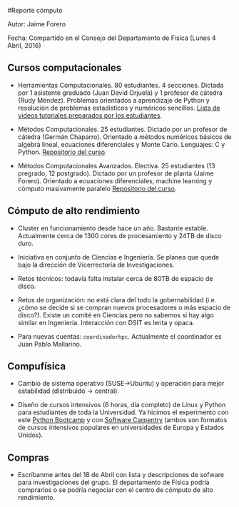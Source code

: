 
#Reporte cómputo

Autor: Jaime Forero

Fecha: Compartido en el Consejo del Departamento de Física (Lunes 4 Abril, 2016)

## Cursos computacionales 

* Herramientas Computacionales. 80 estudiantes. 4
  secciones. Dictada por 1 asistente graduado (Juan David Orjuela) y 1
  profesor de cátedra (Rudy Méndez). Problemas orientados a
  aprendizaje de Python y resolución de problemas estadísticos y
  numéricos sencillos. [Lista de videos tutoriales
  preparados por los estudiantes](https://www.youtube.com/playlist?list=PLHQtzvthdVM_MGC9dPFKe4hPAwBd_7RJ3).

* Métodos Computacionales. 25 estudiantes. Dictado por un profesor de cátedra (Germán
  Chaparro). Orientado a métodos numéricos básicos de algebra lineal,
  ecuaciones diferenciales y Monte Carlo. Lenguajes: C y Python. [Repositorio del
  curso](https://github.com/ComputoCienciasUniandes/MetodosComputacionales).

* Métodos Computacionales Avanzados. Electiva. 25 estudiantes (13
  pregrado, 12 postgrado). Dictado por un profesor de planta (Jaime
  Forero). Orientado a ecuaciones diferenciales, machine learning y
  cómputo masivamente paralelo [Repositorio del
  curso](https://github.com/ComputoCienciasUniandes/MetodosComputacionalesAvanzados). 

## Cómputo de alto rendimiento

* Cluster en funcionamiento desde hace un año. Bastante
  estable. Actualmente cerca de 1300 cores de procesamiento y 24TB de
  disco duro.

* Iniciativa en conjunto de Ciencias e Ingeniería. Se planea que quede
  bajo la dirección de Vicerrectoría de Investigaciones. 

* Retos técnicos: todavía falta instalar cerca de 80TB de espacio de disco.

* Retos de organización: no está clara del todo la gobernabilidad
  (i.e. ¿cómo se decide si se compran nuevos procesadores o más
  espacio de disco?). Existe un comité en Ciencias pero no sabemos si
  hay algo similar en Ingeniería. Interacción con DSIT es lenta y
  opaca. 

* Para nuevas cuentas: ```coordinadorhpc```. Actualmente el
  coordinador es Juan Pablo Mallarino.

## Compufísica 

* Cambio de sistema operativo (SUSE->Ubuntu) y operación para mejor estabilidad
  (distribuido -> central). 

* Diseño de cursos intensivos (6 horas, día completo) de Linux y
  Python para estudiantes de toda la Universidad. Ya hicimos el
  experimento con este [Python
  Bootcamp](https://github.com/ComputoCienciasUniandes/python-bootcamp)
  y con [Software
  Carpentry](https://github.com/ComputoCienciasUniandes/SoftwareCarpentry)
  (ambos son formatos de cursos intensivos populares en universidades
  de Europa y Estados Unidos).

## Compras

* Escríbanme antes del 18 de Abril con lista y descripciones de
  sofware para investigaciones del grupo.  El departamento de Física
  podría comprarlos o se podría negociar con el centro de cómputo de
  alto rendimiento.

